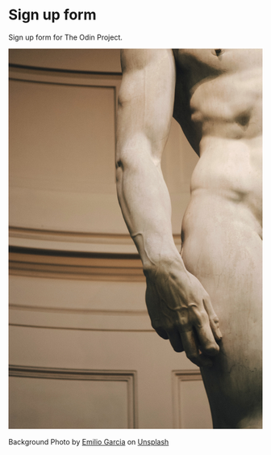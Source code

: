 
# Sign up form

Sign up form for The Odin Project.

!["Marble statue"](assets/Marble-statue.jpg)

Background Photo by [Emilio Garcia](https://unsplash.com/@piensaenpixel?utm_source=unsplash&utm_medium=referral&utm_content=creditCopyText) on [Unsplash](https://unsplash.com/t/arts-culture?utm_source=unsplash&utm_medium=referral&utm_content=creditCopyText)
